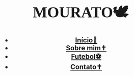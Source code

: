 <!DOCTYPE html>
<html lang="pt-br">
<head>
  <meta charset="UTF-8">
  <meta name="viewport" content="width=device-width, initial-scale=1.0">
  <link rel="stylesheet" href="style.css">
  <link rel="stylesheet" href="https://fonts.googleapis.com/css?family=Roboto">
  <title>MENU</title>
</head>
<body>
  <h1>
    <p align="center">
      <FONT FACE="Garamond">
        <font size="300px">MOURATO🕊</font></FONT>
    </p>
  </h1>
  <h2>
    <header>
      <nav class="menu">
        <ul>
          <li><a href="file:///C:/Users/User/Downloads/index.html">Início📌</a></li>
          <li><a href="file:///C:/Users/User/Downloads/html.html">Sobre mim✝</a></li>
          <li><a href="">Futebol⚽</a></li>
          <li><a href="">Contato✝</a></li>
        </ul>
      </nav>
    </header>
  </h2>
</body>
</html>
